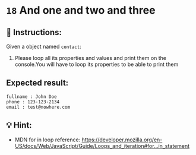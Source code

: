 # `18` And one and two and three

## 📝 Instructions:

Given a object  named `contact`:

1. Please loop all its properties and values and print them on the console.You will have to loop its properties to be able to print them

## Expected result:

```ja
fullname : John Doe
phone : 123-123-2134
email : test@nowhere.com
```

## 💡 Hint:

+ MDN for in loop reference: https://developer.mozilla.org/en-US/docs/Web/JavaScript/Guide/Loops_and_iteration#for...in_statement
